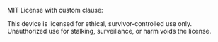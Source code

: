 MIT License with custom clause:

This device is licensed for ethical, survivor-controlled use only. Unauthorized use for stalking, surveillance, or harm voids the license.
